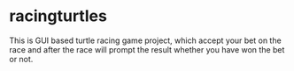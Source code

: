 # racingturtles
This is GUI based turtle racing game project, which accept your bet on the race and after the race will prompt the result whether you have won the bet or not.
